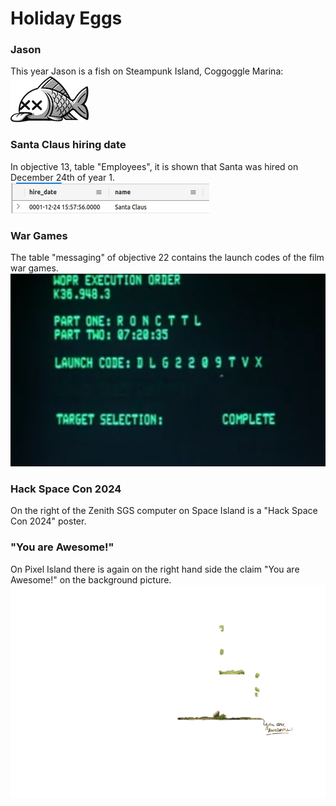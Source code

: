 # Holiday Eggs

### Jason
This year Jason is a fish on Steampunk Island, Coggoggle Marina:  
![Jason](https://github.com/joergschwarzwaelder/hhc2023/blob/main/images/notadeadfish_large.png)

### Santa Claus hiring date
In objective 13, table "Employees", it is shown that Santa was hired on December 24th of year 1.  
![Santa Hiring Date](https://github.com/joergschwarzwaelder/hhc2023/blob/main/images/santa_hiring_date.png)

### War Games
The table "messaging" of objective 22 contains the launch codes of the film war games.  
![WarGames Launch Codes](https://github.com/joergschwarzwaelder/hhc2023/blob/main/images/wargames.png)
### Hack Space Con 2024
On the right of the Zenith SGS computer on Space Island is a "Hack Space Con 2024" poster.

### "You are Awesome!"
On Pixel Island there is again on the right hand side the claim "You are Awesome!" on the background picture.
![You are Awesome!](https://github.com/joergschwarzwaelder/hhc2023/blob/main/images/pixel_island_foreground.png)
<!--stackedit_data:
eyJoaXN0b3J5IjpbLTQzNTU1MjA4MSwtMTg2MDM0MTM1NSwtOT
QxMzAxODcyLDEyNDgxMDc4MzBdfQ==
-->